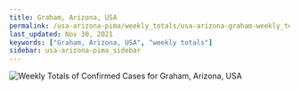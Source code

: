 ```yaml
---
title: Graham, Arizona, USA
permalink: /usa-arizona-pima/weekly_totals/usa-arizona-graham-weekly_totals.html
last_updated: Nov 30, 2021
keywords: ["Graham, Arizona, USA", "weekly totals"]
sidebar: usa-arizona-pima_sidebar
---
```


![Weekly Totals of Confirmed Cases for Graham, Arizona, USA](/covid_tracker/images/graphs/usa-arizona-graham-weekly_totals_graph.png)
